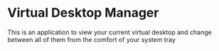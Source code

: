 # Virtual Desktop Manager

This is an application to view your current virtual desktop and change between all of them from the comfort of your system tray